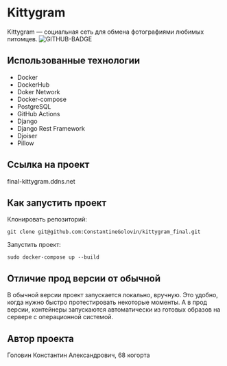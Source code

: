 # Kittygram
Kittygram — социальная сеть для обмена фотографиями любимых питомцев.
![GITHUB-BADGE](https://github.com/ConstantineGolovin/kittygram_final/workflows/Main%20Kittygram%20workflow/badge.svg)


## Использованные технологии
* Docker
* DockerHub
* Doker Network
* Docker-compose
* PostgreSQL
* GitHub Actions
* Django
* Django Rest Framework
* Djoiser
* Pillow

## Ссылка на проект
final-kittygram.ddns.net

## Как запустить проект
Клонировать репозиторий:
~~~
git clone git@github.com:ConstantineGolovin/kittygram_final.git
~~~

Запустить проект: 
~~~
sudo docker-compose up --build
~~~

## Отличие прод версии от обычной
В обычной версии проект запускается локально, вручную. Это удобно, когда нужно быстро протестировать некоторые моменты. А в прод версии, контейнеры запускаются автоматически из готовых образов на сервере с операционной системой. 

## Автор проекта
Головин Константин Александрович, 68 когорта
